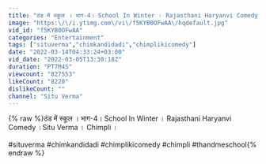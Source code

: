 ```yaml
---
title: "ठंड में स्कूल । भाग-4। School In Winter । Rajasthani Haryanvi Comedy ।Situ Verma । Chimpli ।"
image: "https:\/\/i.ytimg.com\/vi\/f5KYB0OFwAA\/hqdefault.jpg"
vid_id: "f5KYB0OFwAA"
categories: "Entertainment"
tags: ["situverma","chimkandidadi","chimplikicomedy"]
date: "2022-03-14T04:33:24+03:00"
vid_date: "2022-03-05T13:30:18Z"
duration: "PT7M4S"
viewcount: "827553"
likeCount: "8220"
dislikeCount: ""
channel: "Situ Verma"
---
```

{% raw %}ठंड में स्कूल । भाग-4। School In Winter । Rajasthani Haryanvi Comedy ।Situ Verma । Chimpli ।<br /><br />#situverma #chimkandidadi #chimplikicomedy #chimpli #thandmeschool{% endraw %}
